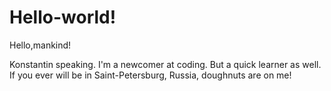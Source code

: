 # Hello-world!

Hello,mankind!

Konstantin speaking. I'm a newcomer at coding. But a quick learner as well.
If you ever will be in Saint-Petersburg, Russia, doughnuts are on me! 
